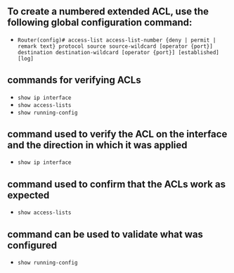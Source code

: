 <!-- Module 5: ACLs for IPv4 Configuration -->

<!--  5.4: Configure Extended IPv4 ACLs -->

## To create a numbered extended ACL, use the following global configuration command:

- `Router(config)# access-list access-list-number {deny | permit | remark text} protocol source source-wildcard [operator {port}] destination destination-wildcard [operator {port}] [established] [log]`

## commands for verifying ACLs

- `show ip interface`
- `show access-lists`
- `show running-config`

## command used to verify the ACL on the interface and the direction in which it was applied

- `show ip interface`

## command used to confirm that the ACLs work as expected

- `show access-lists`

## command can be used to validate what was configured

- `show running-config`